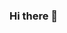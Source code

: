 ### Hi there 👋

<!--
**meryemipekci/meryemipekci** is a ✨ _special_ ✨ 
Sure! Here is a more formal version:

I initially worked as an English teacher but I had a strong desire to learn about technology. I made the decision to transition into the field of software development and specifically focused on becoming a React developer. I have been passionate about this career path ever since.

Although being a software developer can be demanding I am motivated by my genuine passion for learning. Even with the responsibilities of being a parent to two little children I am dedicated to continually expanding my skill set and staying up-to-date with the latest trends and advancements in the field.

I have a strong command of the English language allowing me to effectively communicate and collaborate with clients and teammates. Additionally I have been actively learning German (Deutsch) as I believe it is essential to have a diverse skill set in today's globalized world.

I am fully committed to my journey as a software developer continuously seeking opportunities to learn and grow in order to excel in my profession.
.
- 📫 How to reach me: meryemgurgen7@gmail.com

-->
